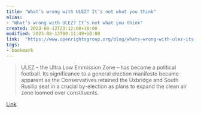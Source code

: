 ```yaml
---
title: "What’s wrong with ULEZ? It’s not what you think"
alias:
- "What’s wrong with ULEZ? It’s not what you think"
created: 2023-08-12T23:12:00+10:00
modified: 2023-08-13T00:11:49+10:00
link:  "https://www.openrightsgroup.org/blog/whats-wrong-with-ulez-its-not-what-you-think/"
tags:
- bookmark
---
```


> ULEZ – the Ultra Low Emmission Zone – has become a political football. Its significance to a general election manifesto became apparent as the Conservatives retained the Uxbridge and South Rusilip seat in a crucial by-election as plans to expand the clean air zone loomed over constituents.

[Link](https://www.openrightsgroup.org/blog/whats-wrong-with-ulez-its-not-what-you-think/)

